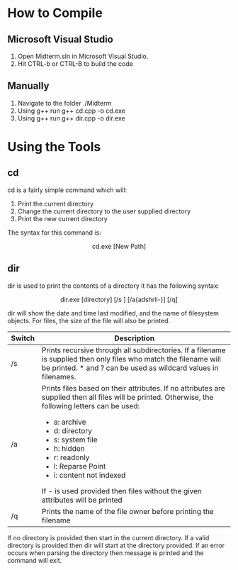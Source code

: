 # How to Compile
## Microsoft Visual Studio
1. Open Midterm.sln in Microsoft Visual Studio.
2. Hit CTRL-b or CTRL-B to build the code

## Manually 
1. Navigate to the folder ./Midterm
2. Using g++ run g++ cd.cpp -o cd.exe 
3. Using g++ run g++ dir.cpp -o dir.exe

# Using the Tools
## cd
cd is a fairly simple command which will:
1. Print the current directory
2. Change the current directory to the user supplied directory
3. Print the new current directory

The syntax for this command is: <br><p align=center>cd.exe [New Path]</p>

## dir
dir is used to print the contents of a directory it has the following syntax:<br><p align=center>dir.exe [directory] [/s <filename>] [/a{adshrli-}] [/q]</p>dir will show the date and time last modified, and the name of filesystem objects. For files, the size of the file will also be printed.

|Switch|Description|
|---|---|
|/s|Prints recursive through all subdirectories. If a filename is supplied then only files who match the filename will be printed. \* and ? can be used as wildcard values in filenames.|
|/a|Prints files based on their attributes. If no attributes are supplied then all files will be printed. Otherwise, the following letters can be used: <ul><li> a: archive</li><li>d: directory</li><li>s: system file</li><li>h: hidden</li><li>r: readonly</li><li>l: Reparse Point</li><li>i: content not indexed</li></ul>If \- is used provided then files without the given attributes will be printed|
|/q|Prints the name of the file owner before printing the filename|

If no directory is provided then start in the current directory. If a valid directory is provided then dir will start at the directory provided. If an error occurs when parsing the directory then message is printed and the command will exit.